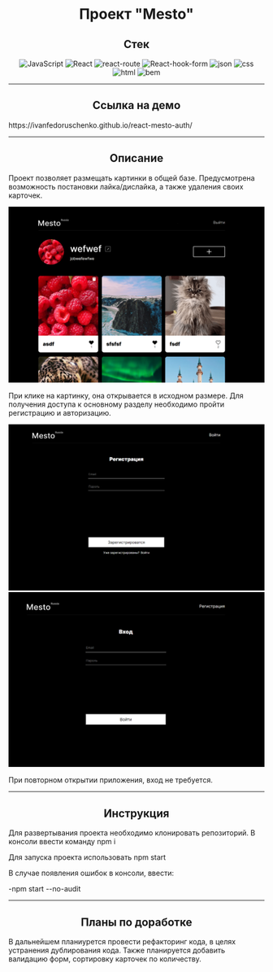 <h1 align="center">Проект "Mesto"</h1>

<h2 align="center">Стек</h2>

<div align="center">

![JavaScript](https://img.shields.io/badge/JavaScript-708090?style=for-the-badge&logo=javascript)
![React](https://img.shields.io/badge/React-708090?style=for-the-badge&logo=React)
![react-route](https://img.shields.io/badge/React_router-708090?style=for-the-badge&logo=React-Router)
![React-hook-form](https://img.shields.io/badge/React_hook-708090?style=for-the-badge&logo=React-hook-form)
![json](https://img.shields.io/badge/json-708090?style=for-the-badge&logo=json)
![css](https://img.shields.io/badge/css-708090?style=for-the-badge&logo=css3)
![html](https://img.shields.io/badge/html-708090?style=for-the-badge&logo=html5)
![bem](https://img.shields.io/badge/bem-708090?style=for-the-badge&logo=bem)

</div>

---

<h2 align="center">Ссылка на демо</h2>

<p>https://ivanfedoruschenko.github.io/react-mesto-auth/</p>

---

<h2 align="center">Описание</h2>
<p>Проект позволяет размещать картинки в общей базе. Предусмотрена возможность постановки лайка/дислайка, а также удаления своих карточек.</p>
<img src="./assets/main.png" alt="Главный экран"/>
<p> При клике на картинку, она открывается в исходном размере.
Для получения доступа к основному разделу необходимо пройти регистрацию и авторизацию.</p>
<img src="./assets/registration.png" alt="Регистрация"/>
<img src="./assets/authorization.png" alt="Авторизация"/>
<p>При повторном открытии приложения, вход не требуется.</p>

---

<h2 align="center">Инструкция</h2>

<p>Для развертывания проекта необходимо клонировать репозиторий. В консоли ввести команду <span background-color="grey">npm i</span></p>
<p>Для запуска проекта использовать npm start</p>
<p>В случае появления ошибок в консоли, ввести:</p>
-npm start --no-audit

---

<h2 align="center">Планы по доработке</h2>
<p>В дальнейшем планиурется провести рефакторинг кода, в целях устранения дублирования кода. Также планируется добавить валидацию форм, сортировку карточек по количеству.</p>
